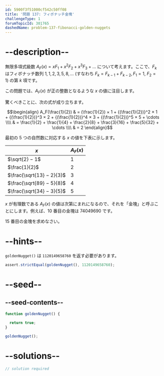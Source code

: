 ```yaml
---
id: 5900f3f51000cf542c50ff08
title: '問題 137: フィボナッチ金塊'
challengeType: 1
forumTopicId: 301765
dashedName: problem-137-fibonacci-golden-nuggets
---
```


# --description--

無限多項式級数 $A_{F}(x) = xF_1 + x^2F_2 + x^3F_3 + \ldots$ について考えます。ここで、$F_k$ はフィボナッチ数列 $1, 1, 2, 3, 5, 8, \ldots$ (すなわち $F_k = F_{k − 1} + F_{k − 2}, F_1 = 1$, $F_2 = 1$) の第 $k$ 項です。

この問題では、$A_{F}(x)$ が正の整数となるような $x$ の値に注目します。

驚くべきことに、次の式が成り立ちます。

$$\begin{align} A_F(\frac{1}{2}) & = (\frac{1}{2}) × 1 + {(\frac{1}{2})}^2 × 1 + {(\frac{1}{2})}^3 × 2 + {(\frac{1}{2})}^4 × 3 + {(\frac{1}{2})}^5 × 5 + \cdots \\\\
                 & = \frac{1}{2} + \frac{1}{4} + \frac{2}{8} + \frac{3}{16} + \frac{5}{32} + \cdots \\\\ & = 2 \end{align}$$

最初の 5 つの自然数に対応する $x$ の値を下表に示します。

| $x$                         | $A_F(x)$ |
| --------------------------- | -------- |
| $\sqrt{2} − 1$             | $1$      |
| $\frac{1}{2}$              | $2$      |
| $\frac{\sqrt{13} − 2}{3}$ | $3$      |
| $\frac{\sqrt{89} − 5}{8}$ | $4$      |
| $\frac{\sqrt{34} − 3}{5}$ | $5$      |

$x$ が有理数である $A_F(x)$ の値は次第にまれになるので、それを「金塊」と呼ぶことにします。例えば、10 番目の金塊は 74049690 です。

15 番目の金塊を求めなさい。

# --hints--

`goldenNugget()` は `1120149658760` を返す必要があります。

```js
assert.strictEqual(goldenNugget(), 1120149658760);
```

# --seed--

## --seed-contents--

```js
function goldenNugget() {

  return true;
}

goldenNugget();
```

# --solutions--

```js
// solution required
```
